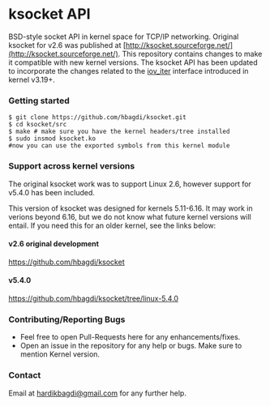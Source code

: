 # ksocket API  

BSD-style socket API in kernel space for TCP/IP networking.
Original ksocket for v2.6 was published at [http://ksocket.sourceforge.net/](http://ksocket.sourceforge.net/).
This repository contains changes to make it compatible with new kernel versions.
The ksocket API has been updated to incorporate the changes related to the [iov_iter](https://lwn.net/Articles/625077/) interface introduced in kernel v3.19+.

### Getting started
```
$ git clone https://github.com/hbagdi/ksocket.git
$ cd ksocket/src
$ make # make sure you have the kernel headers/tree installed
$ sudo insmod ksocket.ko
#now you can use the exported symbols from this kernel module
```

### Support across kernel versions
The original ksocket work was to support Linux 2.6, however support for v5.4.0 has been
included.

This version of ksocket was designed for kernels 5.11-6.16. It may work in verions beyond 6.16, but we do not know what future kernel versions will entail. If you need this for an older kernel, see the links below:

#### v2.6 original development
https://github.com/hbagdi/ksocket

#### v5.4.0
https://github.com/hbagdi/ksocket/tree/linux-5.4.0

### Contributing/Reporting Bugs
- Feel free to open Pull-Requests here for any enhancements/fixes.
- Open an issue in the repository for any help or bugs. Make sure to mention Kernel version.

### Contact
Email at hardikbagdi@gmail.com for any further help.
